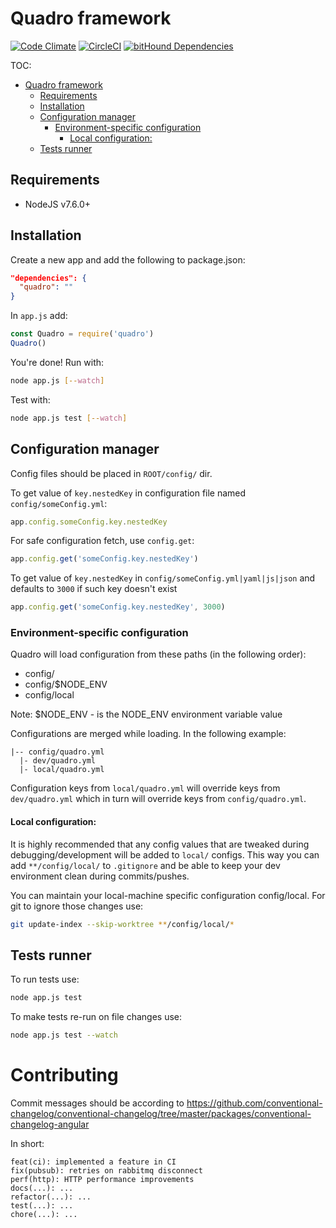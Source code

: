 # Quadro framework

[![Code Climate](https://codeclimate.com/github/WisePricer/quadro/badges/gpa.svg)](https://codeclimate.com/github/WisePricer/quadro)
[![CircleCI](https://circleci.com/gh/WisePricer/quadro.svg?style=shield)](https://circleci.com/gh/WisePricer/quadro)
[![bitHound Dependencies](https://www.bithound.io/github/WisePricer/quadro/badges/dependencies.svg)](https://www.bithound.io/github/WisePricer/quadro/master/dependencies/npm)

TOC:

<!-- TOC depthFrom:1 depthTo:6 withLinks:1 updateOnSave:1 orderedList:0 -->

- [Quadro framework](#quadro-framework)
	- [Requirements](#requirements)
	- [Installation](#installation)
	- [Configuration manager](#configuration-manager)
		- [Environment-specific configuration](#environment-specific-configuration)
			- [Local configuration:](#local-configuration)
	- [Tests runner](#tests-runner)

<!-- /TOC -->

## Requirements

- NodeJS v7.6.0+

## Installation

Create a new app and add the following to package.json:

```json
"dependencies": {
  "quadro": ""
}
```

In `app.js` add:

```js
const Quadro = require('quadro')
Quadro()
```

You're done! Run with:

```sh
node app.js [--watch]
```

Test with:

```sh
node app.js test [--watch]
```

## Configuration manager

Config files should be placed in `ROOT/config/` dir.

To get value of `key.nestedKey` in configuration file named `config/someConfig.yml`:

```js
app.config.someConfig.key.nestedKey
```

For safe configuration fetch, use `config.get`:

```js
app.config.get('someConfig.key.nestedKey')
```

To get value of `key.nestedKey` in `config/someConfig.yml|yaml|js|json` and
defaults to `3000` if such key doesn't exist

```js
app.config.get('someConfig.key.nestedKey', 3000)
```


### Environment-specific configuration

Quadro will load configuration from these paths (in the following order):

- config/
- config/$NODE_ENV
- config/local

Note: $NODE_ENV - is the NODE_ENV environment variable value

Configurations are merged while loading. In the following example:

```
|-- config/quadro.yml
  |- dev/quadro.yml
  |- local/quadro.yml
```

Configuration keys from `local/quadro.yml` will override keys from `dev/quadro.yml`
which in turn will override keys from `config/quadro.yml`.


#### Local configuration:
It is highly recommended that any config values that are tweaked during debugging/development
will be added to `local/` configs. This way you can add `**/config/local/` to `.gitignore`
and be able to keep your dev environment clean during commits/pushes.

You can maintain your local-machine specific configuration config/local.
For git to ignore those changes use:

```sh
git update-index --skip-worktree **/config/local/*
```

## Tests runner
To run tests use:

```sh
node app.js test
```

To make tests re-run on file changes use:

```sh
node app.js test --watch
```

# Contributing

Commit messages should be according to https://github.com/conventional-changelog/conventional-changelog/tree/master/packages/conventional-changelog-angular

In short:

```
feat(ci): implemented a feature in CI
fix(pubsub): retries on rabbitmq disconnect
perf(http): HTTP performance improvements
docs(...): ...
refactor(...): ...
test(...): ...
chore(...): ...
```
